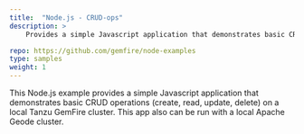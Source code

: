 ```yaml
---
title:  "Node.js - CRUD-ops"
description: >
    Provides a simple Javascript application that demonstrates basic CRUD operations on a local Tanzu GemFire cluster. 

repo: https://github.com/gemfire/node-examples
type: samples
weight: 1
---
```


This Node.js example provides a simple Javascript application that demonstrates basic CRUD operations (create, read, update, delete) on a local Tanzu GemFire cluster. This app also can be run with a local Apache Geode cluster.